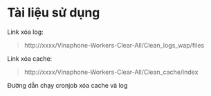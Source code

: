 # Tài liệu sử dụng

Link xóa log:
> http://xxxx/Vinaphone-Workers-Clear-All/Clean_logs_wap/files

Link xóa cache:
> http://xxxx/Vinaphone-Workers-Clear-All/Clean_cache/index

Đường dẫn chạy cronjob xóa cache và log